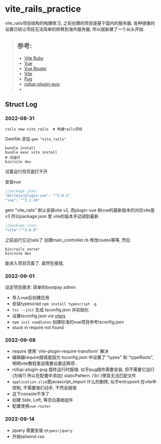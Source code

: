 # vite_rails_practice
vite_rails项目结构的构建练习, 之前创建的项目是基于国内的服务器, 各种镜像的设置已经让项目无法简单的转移到海外服务器, 所以就新建了一个从头开始.

>## 参考:
>- [Vite Ruby](https://vite-ruby.netlify.app/guide/introduction.html)
>- [Vue](https://cn.vuejs.org/)
>- [Vue Router](https://router.vuejs.org/zh/introduction.html)
>- [Vite](https://cn.vitejs.dev/guide/)
>- [Pug](https://pugjs.org/api/getting-started.html)
>- [rollup-plugin-pug](https://github.com/aMarCruz/rollup-plugin-pug)
>- 

## Struct Log
### 2022-08-31
```shell
rails new vite_rails  # 构建rails项目
```

Gemfile 添加 `gem "vite_rails"`
```shell
bundle install
bundle exec vite install
# 试运行
bin/vite dev 
```
试着运行但页面打不开

安装vue

```js
//package.json:
"@vitejs/plugin-vue": "^3.0.3"
"vue": "^3.2.38"
```
gem "vite_rails" 默认安装vite v2, 而plugin-vue 和vue的最新版本的对应vite是v3
所以package.json 里 vite的版本手动调到最新
```javascript
//package.json:
"vite":"^3.0.9"
```
之前运行忘记rails了
创建main_controller.rb 修改routes等等, 然后
```shell
bin/rails server
bin/vite dev
```
能进入项目页面了. 虽然在报错,

### 2022-09-01
设定项目需求: 简单的bootpay admin

- 导入vue后创建应用
- 安装typescript `npm install typescript -g`
- `tsc --init` 生成 tsconfig.json 并初始化
- 设置tsconfig.json vie [vitejs](https://vitejs.dev/guide/features.html#typescript)
- `npm init vue@lates` 创建标准的vue项目参考tsconfig.json
- stuck in require not found
### 2022-09-08
- require 使用 'vite-plugin-require-transform' 解决
- 编辑器require报错是因为 tsconfig.json 中设置了 "types" 和 "typeRoots", 明明vite教程里说需要设置这两项..
- rollup-plugin-pug 插件运行时报错. 似乎pug插件需要安装, 但不需要它运行 (为啥?) 所以在配置中添加{ staticPattern: /\b/ }使其无法匹配文件
- `application.slim`里javascript_import 什么的删除, 似乎entrypoint 在vite中控制, 不需要我们动手, 不然会报错
- 这下console干净了
- 创建 Side, Left, 等空白基础组件
- 配置使用`vue-router`

### 2022-09-14
- jquery  需要安装 `@types/jquery`
- 开始tailwind css